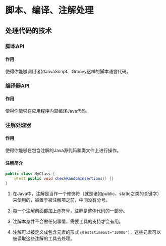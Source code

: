 # 脚本、编译、注解处理

## 处理代码的技术

### 脚本API

#### 作用

使得你能够调用诸如JavaScript、Groovy这样的脚本语言代码。

### 编译器API

#### 作用

使得你能够在应用程序内部编译Java代码。

### 注解处理器

#### 作用

使得你能够在包含注解的Java源代码和类文件上进行操作。

#### 注解简介

```java
public class MyClass {
	@Test public void checkRandomInsertions() {}
}
```

1. 在Java中，注解是当作一个修饰符（就是诸如public、static之类的关键字）来使用的，被置于被注解项之前，中间没有分号。

2. 每一个注解前面都加上@符号，注解是整体代码的一部分。

3. 注解本身并不会做任何事情，需要工具的支持才会有用。
4. 注解可以被定义成包含元素的形式 `@Test(timeout="10000")`，这些元素可以被读取这些注解的工具去处理。